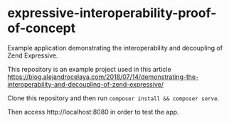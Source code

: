 # expressive-interoperability-proof-of-concept

Example application demonstrating the interoperability and decoupling of Zend Expressive.

This repository is an example project used in this article https://blog.alejandrocelaya.com/2018/07/14/demonstrating-the-interoperability-and-decoupling-of-zend-expressive/

Clone this repository and then run `composer install && composer serve`.

Then access http://localhost:8080 in order to test the app.

